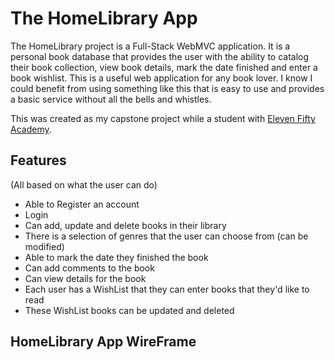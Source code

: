 # **The HomeLibrary App**

The HomeLibrary project is a Full-Stack WebMVC application.  It is a personal book database that provides the user with the ability to catalog their book collection, view book details, mark the date finished and enter a book wishlist.  This is a useful web application for any book lover.  I know I could benefit from using something like this that is easy to use and provides a basic service without all the bells and whistles.

This was created as my capstone project while a student with [Eleven Fifty Academy](https://www.elevenfifty.org/).

## Features
(All based on what the user can do)

- Able to Register an account 
- Login
- Can add, update and delete books in their library
- There is a selection of genres that the user can choose from (can be modified)
- Able to mark the date they finished the book
- Can add comments to the book
- Can view details for the book
- Each user has a WishList that they can enter books that they'd like to read 
- These WishList books can be updated and deleted

## HomeLibrary App WireFrame



